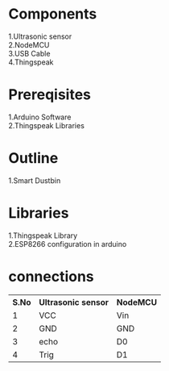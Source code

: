 # Components
1.Ultrasonic sensor<br>
2.NodeMCU<br>
3.USB Cable<br>
4.Thingspeak<br>

# Prereqisites
1.Arduino Software<br>
2.Thingspeak Libraries<br>

# Outline
1.Smart Dustbin<br>

# Libraries
1.Thingspeak Library<br>
2.ESP8266 configuration in arduino<br>


# connections
<table>
  <tr>
    <th>S.No</th>
    <th>Ultrasonic sensor</th>
    <th>NodeMCU</th>
  </tr>
  <tr>
    <td>1</td>
    <td>VCC</td>
    <td>Vin</td>
  </tr>
  <tr>
    <td>2</td>
    <td>GND</td>
    <td>GND</td>
  </tr>
  <tr>
    <td>3</td>
    <td>echo</td>
    <td>D0</td>
  </tr>
    <tr>
    <td>4</td>
    <td>Trig</td>
    <td>D1</td>
  </tr>
  </table>
